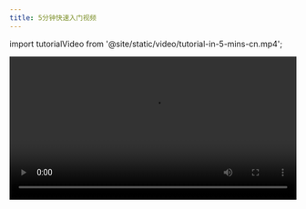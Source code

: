 ```yaml
---
title: 5分钟快速入门视频
---
```


import tutorialVideo from '@site/static/video/tutorial-in-5-mins-cn.mp4';

<video width="100%" controls src={tutorialVideo} />
